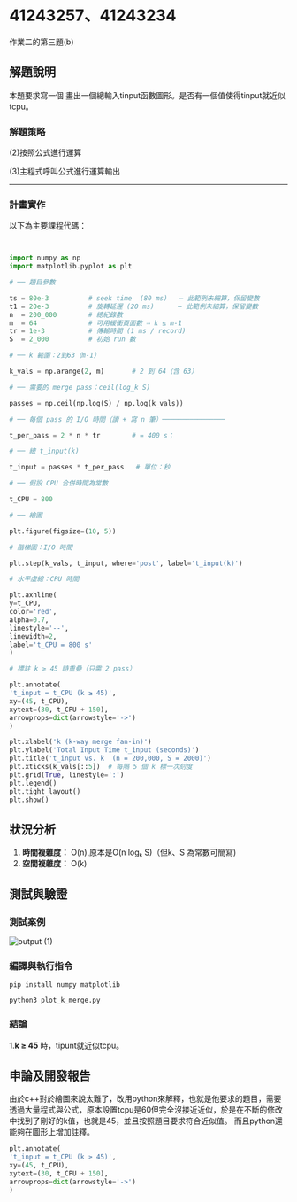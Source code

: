 # 41243257、41243234

作業二的第三題(b)

## 解題說明

本題要求寫一個 畫出一個總輸入tinput函數圖形。是否有一個值使得tinput就近似tcpu。

### 解題策略

(2)按照公式進行運算

(3)主程式呼叫公式進行運算輸出

---

### 計畫實作

以下為主要課程代碼：

```python


import numpy as np
import matplotlib.pyplot as plt

# ── 題目參數 

ts = 80e-3          # seek time  (80 ms)   — 此範例未細算，保留變數
t1 = 20e-3          # 旋轉延遲 (20 ms)      — 此範例未細算，保留變數
n  = 200_000        # 總紀錄數
m  = 64             # 可用緩衝頁面數 ⇒ k ≤ m-1
tr = 1e-3           # 傳輸時間 (1 ms / record)
S  = 2_000          # 初始 run 數

# ── k 範圍：2到63（m-1）

k_vals = np.arange(2, m)       # 2 到 64（含 63）

# ── 需要的 merge pass：ceil(log_k S) 

passes = np.ceil(np.log(S) / np.log(k_vals))

# ── 每個 pass 的 I/O 時間（讀 + 寫 n 筆）────────────────

t_per_pass = 2 * n * tr        # = 400 s；

# ── 總 t_input(k) 

t_input = passes * t_per_pass   # 單位：秒

# ── 假設 CPU 合併時間為常數

t_CPU = 800

# ── 繪圖 

plt.figure(figsize=(10, 5))

# 階梯圖：I/O 時間

plt.step(k_vals, t_input, where='post', label='t_input(k)')

# 水平虛線：CPU 時間

plt.axhline(
y=t_CPU,
color='red',
alpha=0.7,
linestyle='--',
linewidth=2,
label='t_CPU = 800 s'
)

# 標註 k ≥ 45 時重疊（只需 2 pass）

plt.annotate(
't_input = t_CPU (k ≥ 45)',
xy=(45, t_CPU),
xytext=(30, t_CPU + 150),
arrowprops=dict(arrowstyle='->')
)

plt.xlabel('k (k-way merge fan-in)')
plt.ylabel('Total Input Time t_input (seconds)')
plt.title('t_input vs. k  (n = 200,000, S = 2000)')
plt.xticks(k_vals[::5])  # 每隔 5 個 k 標一次刻度
plt.grid(True, linestyle=':')
plt.legend()
plt.tight_layout()
plt.show()


```

## 狀況分析

1. **時間複雜度：** O(n),原本是O(n logₖ S)（但k、S 為常數可簡寫)
2. **空間複雜度：** O(k)


## 測試與驗證

### 測試案例
![output (1)](https://github.com/user-attachments/assets/72c58855-9193-473e-b927-d23f44eae5af)


### 編譯與執行指令

````shellpip
pip install numpy matplotlib

python3 plot_k_merge.py

````

### 結論

1.**k ≥ 45** 時，tipunt就近似tcpu。

## 申論及開發報告

由於c++對於繪圖來說太難了，改用python來解釋，也就是他要求的題目，需要透過大量程式與公式，原本設置tcpu是60但完全沒接近近似，於是在不斷的修改中找到了剛好的k值，也就是45，並且按照題目要求符合近似值。
而且python還能夠在圖形上增加註釋。

```python
plt.annotate(
't_input = t_CPU (k ≥ 45)',
xy=(45, t_CPU),
xytext=(30, t_CPU + 150),
arrowprops=dict(arrowstyle='->')
)
```

